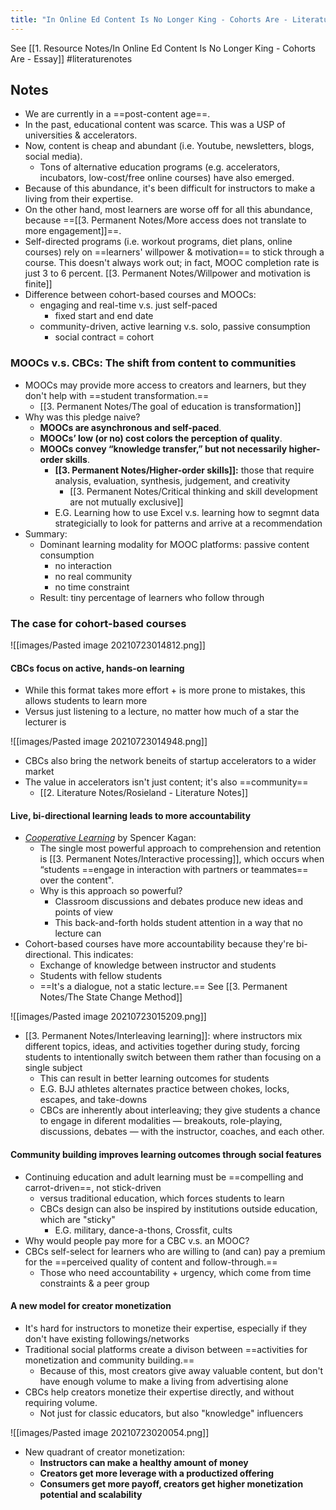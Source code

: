 ```yaml
---
title: "In Online Ed Content Is No Longer King - Cohorts Are - Literature Notes"
---
```

See [[1. Resource Notes/In Online Ed Content Is No Longer King - Cohorts Are - Essay]]
#literaturenotes 

## Notes

+ We are currently in a ==post-content age==. 
+ In the past, educational content was scarce. This was a USP of universities & accelerators. 
+ Now, content is cheap and abundant (i.e. Youtube, newsletters, blogs, social media).
	+ Tons of alternative education programs (e.g. accelerators, incubators, low-cost/free online courses) have also emerged.
+ Because of this abundance, it's been difficult for instructors to make a living from their expertise.
+ On the other hand, most learners are worse off for all this abundance, because ==[[3. Permanent Notes/More access does not translate to more engagement]]==.
+ Self-directed programs (i.e. workout programs, diet plans, online courses) rely on ==learners' willpower & motivation== to stick through a course. This doesn't always work out; in fact, MOOC completion rate is just 3 to 6 percent. [[3. Permanent Notes/Willpower and motivation is finite]]
+ Difference between cohort-based courses and MOOCs:
	+ engaging and real-time v.s. just self-paced
		+ fixed start and end date
	+ community-driven, active learning v.s. solo, passive consumption
		+ social contract = cohort

### MOOCs v.s. CBCs: The shift from content to communities
+ MOOCs may provide more access to creators and learners, but they don't help with ==student transformation.== 
	+ [[3. Permanent Notes/The goal of education is transformation]]
+ Why was this pledge naive?
	+ **MOOCs are asynchronous and self-paced**.
	+ **MOOCs’ low (or no) cost colors the perception of quality**.
	+ **MOOCs convey “knowledge transfer,” but not necessarily higher-order skills**.
		+ **[[3. Permanent Notes/Higher-order skills]]:** those that require analysis, evaluation, synthesis, judgement, and creativity
			+ [[3. Permanent Notes/Critical thinking and skill development are not mutually exclusive]]
		+ E.G. Learning how to use Excel v.s. learning how to segmnt data strategicially to look for patterns and arrive at a recommendation
+ Summary:
	+ Dominant learning modality for MOOC platforms: passive content consumption
		+ no interaction
		+ no real community
		+ no time constraint
	+ Result: tiny percentage of learners who follow through

### The case for cohort-based courses

![[images/Pasted image 20210723014812.png]]

#### CBCs focus on active, hands-on learning
+ While this format takes more effort + is more prone to mistakes, this allows students to learn more
+ Versus just listening to a lecture, no matter how much of a star the lecturer is

![[images/Pasted image 20210723014948.png]]

+ CBCs also bring the network beneits of startup accelerators to a wider market
+ The value in accelerators isn't just content; it's also ==community==
	+ [[2. Literature Notes/Rosieland - Literature Notes]]

#### Live, bi-directional learning leads to more accountability
+ [_Cooperative Learning_](https://www.amazon.ca/Kagan-Cooperative-Learning-Grades-450pp/dp/1879097109) by Spencer Kagan:
	+ The single most powerful approach to comprehension and retention is [[3. Permanent Notes/Interactive processing]], which occurs when “students ==engage in interaction with partners or teammates== over the content".
	+ Why is this approach so powerful?
		+ Classroom discussions and debates produce new ideas and points of view
		+ This back-and-forth holds student attention in a way that no lecture can
+ Cohort-based courses have more accountability because they're bi-directional. This indicates:
	+ Exchange of knowledge between instructor and students
	+ Students with fellow students
	+ ==It's a dialogue, not a static lecture.== See [[3. Permanent Notes/The State Change Method]]

![[images/Pasted image 20210723015209.png]]

+ [[3. Permanent Notes/Interleaving learning]]: where instructors mix different topics, ideas, and activities together during study, forcing students to intentionally switch between them rather than focusing on a single subject
	+ This can result in better learning outcomes for students
	+ E.G. BJJ athletes alternates practice between chokes, locks, escapes, and take-downs
	+ CBCs are inherently about interleaving; they give students a chance to engage in diferent modalities — breakouts, role-playing, discussions, debates — with the instructor, coaches, and each other.

#### Community building improves learning outcomes through social features
+ Continuing education and adult learning must be ==compelling and carrot-driven==, not stick-driven
	+ versus traditional education, which forces students to learn
	+ CBCs design can also be inspired by institutions outside education, which are "sticky"
		+ E.G. military, dance-a-thons, Crossfit, cults
+ Why would people pay more for a CBC v.s. an MOOC?
+ CBCs self-select for learners who are willing to (and can) pay a premium for the ==perceived quality of content and follow-through.==
	+ Those who need accountability + urgency, which come from time constraints & a peer group

#### A new model for creator monetization
+ It's hard for instructors to monetize their expertise, especially if they don't have existing followings/networks
+ Traditional social platforms create a divison between ==activities for monetization and community building.==
	+ Because of this, most creators give away valuable content, but don't have enough volume to make a living from advertising alone
+ CBCs help creators monetize their expertise directly, and without requiring volume.
	+ Not just for classic educators, but also "knowledge" influencers

![[images/Pasted image 20210723020054.png]]

+ New quadrant of creator monetization:
	+ **Instructors can make a healthy amount of money**
	+ **Creators get more leverage with a productized offering**
	+ **Consumers get more payoff, creators get higher monetization potential and scalability**